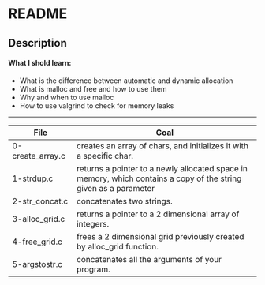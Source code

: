 # README

## Description
#### What I shold learn:
- What is the difference between automatic and dynamic allocation
- What is malloc and free and how to use them
- Why and when to use malloc
- How to use valgrind to check for memory leaks

---
File | Goal
---|---
0-create_array.c | creates an array of chars, and initializes it with a specific char.
1-strdup.c |  returns a pointer to a newly allocated space in memory, which contains a copy of the string given as a parameter
2-str_concat.c | concatenates two strings.
3-alloc_grid.c | returns a pointer to a 2 dimensional array of integers.
4-free_grid.c | frees a 2 dimensional grid previously created by alloc_grid function.
5-argstostr.c | concatenates all the arguments of your program.
